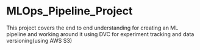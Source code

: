 # MLOps_Pipeline_Project
This project covers the end to end understanding for creating an ML pipeline and working around it using DVC for experiment tracking and data versioning(using AWS S3)
